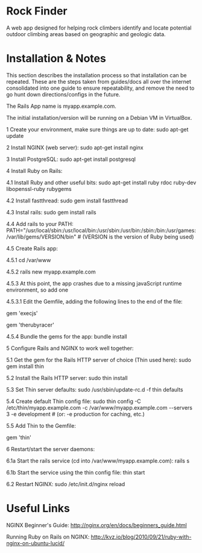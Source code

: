# Rock Finder
A web app designed for helping rock climbers identify and locate potential outdoor climbing areas based on geographic and geologic data.

# Installation & Notes
This section describes the installation process so that installation can be repeated. These are the steps taken from guides/docs all over the internet consolidated into one guide to ensure repeatability, and remove the need to go hunt down directions/configs in the future.

The Rails App name is myapp.example.com.

The initial installation/version will be running on a Debian VM in VirtualBox.

1 Create your environment, make sure things are up to date: sudo apt-get update

2 Install NGINX (web server): sudo apt-get install nginx

3 Install PostgreSQL: sudo apt-get install postgresql

4 Install Ruby on Rails:

 4.1 Install Ruby and other useful bits: sudo apt-get install ruby rdoc ruby-dev libopenssl-ruby rubygems
 
 4.2 Install fastthread: sudo gem install fastthread
 
 4.3 Instal rails: sudo gem install rails
 
 4.4 Add rails to your PATH: PATH="/usr/local/sbin:/usr/local/bin:/usr/sbin:/usr/bin:/sbin:/bin:/usr/games:/var/lib/gems/VERSION/bin" # (VERSION is the version of Ruby being used)
 
 4.5 Create Rails app: 
 
  4.5.1 cd /var/www
  
  4.5.2 rails new myapp.example.com
  
  4.5.3 At this point, the app crashes due to a missing javaScript runtime environment, so add one
  
   4.5.3.1 Edit the Gemfile, adding the following lines to the end of the file:
   
   gem 'execjs'
   
   gem 'therubyracer'
  
  4.5.4 Bundle the gems for the app: bundle install

5 Configure Rails and NGINX to work well together:

 5.1 Get the gem for the Rails HTTP server of choice (Thin used here): sudo gem install thin 

 5.2 Install the Rails HTTP server: sudo thin install
 
 5.3 Set Thin server defaults: sudo /usr/sbin/update-rc.d -f thin defaults
 
 5.4 Create default Thin config file: sudo thin config -C /etc/thin/myapp.example.com -c /var/www/myapp.example.com --servers 3 -e development # (or: -e production for caching, etc.)
 
 5.5 Add Thin to the Gemfile: 
 
 gem 'thin'

6 Restart/start the server daemons:

 6.1a Start the rails service (cd into /var/www/myapp.example.com): rails s
 
 6.1b Start the service using the thin config file: thin start
 
 6.2 Restart NGINX: sudo /etc/init.d/nginx reload

# Useful Links
NGINX Beginner's Guide: http://nginx.org/en/docs/beginners_guide.html

Running Ruby on Rails on NGINX: http://kvz.io/blog/2010/09/21/ruby-with-nginx-on-ubuntu-lucid/
